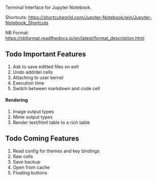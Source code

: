 Terminal Interface for Jupyter Notebook.

Shortcuts: https://shortcutworld.com/Jupyter-Notebook/win/Jupyter-Notebook_Shortcuts

NB Format: https://nbformat.readthedocs.io/en/latest/format_description.html

## Todo Important Features
1. Ask to save editted files on exit
1. Undo add/del cells
1. Attaching to user kernel
1. Execution time
1. Switch between markdown and code cell

#### Rendering
1. Image output types
1. Mime output types
1. Render text/html table to a rich table


## Todo Coming Features
1. Read config for themes and key bindings
1. Raw cells
1. Save backup
1. Open from cache
1. Floating buttons